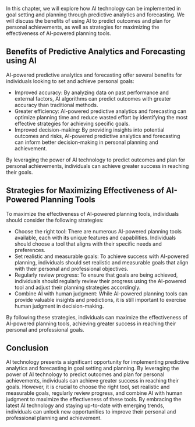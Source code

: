 

In this chapter, we will explore how AI technology can be implemented in goal setting and planning through predictive analytics and forecasting. We will discuss the benefits of using AI to predict outcomes and plan for personal achievements, as well as strategies for maximizing the effectiveness of AI-powered planning tools.

Benefits of Predictive Analytics and Forecasting using AI
---------------------------------------------------------

AI-powered predictive analytics and forecasting offer several benefits for individuals looking to set and achieve personal goals:

* Improved accuracy: By analyzing data on past performance and external factors, AI algorithms can predict outcomes with greater accuracy than traditional methods.
* Greater efficiency: AI-powered predictive analytics and forecasting can optimize planning time and reduce wasted effort by identifying the most effective strategies for achieving specific goals.
* Improved decision-making: By providing insights into potential outcomes and risks, AI-powered predictive analytics and forecasting can inform better decision-making in personal planning and achievement.

By leveraging the power of AI technology to predict outcomes and plan for personal achievements, individuals can achieve greater success in reaching their goals.

Strategies for Maximizing Effectiveness of AI-Powered Planning Tools
--------------------------------------------------------------------

To maximize the effectiveness of AI-powered planning tools, individuals should consider the following strategies:

* Choose the right tool: There are numerous AI-powered planning tools available, each with its unique features and capabilities. Individuals should choose a tool that aligns with their specific needs and preferences.
* Set realistic and measurable goals: To achieve success with AI-powered planning, individuals should set realistic and measurable goals that align with their personal and professional objectives.
* Regularly review progress: To ensure that goals are being achieved, individuals should regularly review their progress using the AI-powered tool and adjust their planning strategies accordingly.
* Combine AI with human judgment: While AI-powered planning tools can provide valuable insights and predictions, it is still important to exercise human judgment in decision-making.

By following these strategies, individuals can maximize the effectiveness of AI-powered planning tools, achieving greater success in reaching their personal and professional goals.

Conclusion
----------

AI technology presents a significant opportunity for implementing predictive analytics and forecasting in goal setting and planning. By leveraging the power of AI technology to predict outcomes and plan for personal achievements, individuals can achieve greater success in reaching their goals. However, it is crucial to choose the right tool, set realistic and measurable goals, regularly review progress, and combine AI with human judgment to maximize the effectiveness of these tools. By embracing the latest AI technology and staying up-to-date with emerging trends, individuals can unlock new opportunities to improve their personal and professional planning and achievement.

